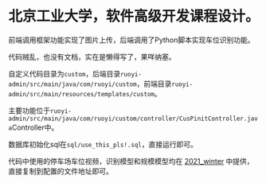 # 北京工业大学，软件高级开发课程设计。

前端调用框架功能实现了图片上传，后端调用了Python脚本实现车位识别功能。

代码贼乱，也没有文档，实在是懒得写了，果咩纳塞。

自定义代码目录为`custom`，后端目录`ruoyi-admin/src/main/java/com/ruoyi/custom`，前端目录`ruoyi-admin/src/main/resources/templates/custom`。

主要功能位于`ruoyi-admin/src/main/java/com/ruoyi/custom/controller/CusPinitController.java`Controller中。

数据库初始化sql在`sql/use_this_pls!.sql`，直接运行即可。

代码中使用的停车场车位视频，识别模型和规模模型均在 [2021_winter](https://github.com/LambChuckEye/2021_winter) 中提供，直接复制到配置的文件地址即可。
